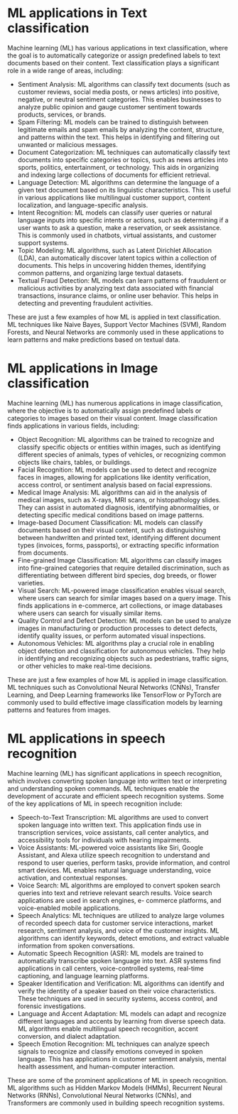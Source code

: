 
# ML applications in Text classification

Machine  learning  (ML)  has  various  applications  in  text  classification,  where  the  goal  is  to automatically categorize or assign predefined labels to text documents based on their content. Text classification plays a significant role in a wide range of areas, including: 

- Sentiment Analysis: ML algorithms can classify text documents (such as customer reviews, social media posts, or news articles) into positive, negative, or neutral sentiment categories. This enables businesses to analyze public opinion and gauge customer sentiment towards products, services, or brands. 
- Spam Filtering: ML models can be trained to distinguish between legitimate emails and spam emails by analyzing the content, structure, and patterns within the text. This helps in identifying and filtering out unwanted or malicious messages. 
- Document Categorization: ML techniques can automatically classify text documents into specific categories or topics, such as news articles into sports, politics, entertainment, or technology.  This  aids  in  organizing  and  indexing  large  collections  of  documents  for efficient retrieval. 
- Language Detection: ML algorithms can determine the language of a given text document based on its linguistic characteristics. This is useful in various applications like multilingual customer support, content localization, and language-specific analysis. 
- Intent Recognition: ML models can classify user queries or natural language inputs into specific intents or actions, such as determining if a user wants to ask a question, make a reservation, or seek assistance. This is commonly used in chatbots, virtual assistants, and customer support systems. 
- Topic  Modeling:  ML  algorithms,  such  as  Latent  Dirichlet  Allocation  (LDA),  can automatically  discover  latent  topics  within  a  collection  of  documents.  This  helps  in uncovering hidden themes, identifying common patterns, and organizing large textual datasets. 
- Textual  Fraud  Detection:  ML  models  can  learn  patterns  of  fraudulent  or  malicious activities by analyzing text data associated with financial transactions, insurance claims, or online user behavior. This helps in detecting and preventing fraudulent activities. 

These are just a few examples of how ML is applied in text classification. ML techniques like Naive  Bayes,  Support  Vector  Machines  (SVM),  Random  Forests,  and  Neural  Networks  are commonly used in these applications to learn patterns and make predictions based on textual data. 

# ML applications in Image classification

Machine learning (ML) has numerous applications in image classification, where the objective is to automatically assign predefined labels or categories to images based on their visual content. Image classification finds applications in various fields, including: 

- Object Recognition: ML algorithms can be  trained to recognize and classify specific objects or entities within images, such as identifying different species of animals, types of vehicles, or recognizing common objects like chairs, tables, or buildings. 
- Facial Recognition: ML models can be used to detect and recognize faces in images, allowing for applications like identity verification, access control, or sentiment analysis based on facial expressions. 
- Medical Image Analysis: ML algorithms can aid in the analysis of medical images, such as X-rays, MRI scans, or histopathology slides. They can assist in automated diagnosis, identifying  abnormalities,  or  detecting  specific  medical  conditions  based  on  image patterns. 
- Image-based Document Classification: ML models can classify documents based on their visual content, such as distinguishing between handwritten and printed text, identifying different document types (invoices, forms, passports), or extracting specific information from documents. 
- Fine-grained Image Classification: ML algorithms can classify images into fine-grained categories that require detailed discrimination, such as differentiating between different bird species, dog breeds, or flower varieties. 
- Visual Search: ML-powered image classification enables visual search, where users can search for similar images based on a query image. This finds applications in e-commerce, art collections, or image databases where users can search for visually similar items. 
- Quality Control and Defect Detection: ML models can be used to analyze images in manufacturing or production processes to detect defects, identify quality issues, or perform automated visual inspections. 
- Autonomous Vehicles: ML algorithms play a crucial role in enabling object detection and classification for autonomous vehicles. They help in identifying and recognizing objects such as pedestrians, traffic signs, or other vehicles to make real-time decisions. 

These are just a few examples of how ML is applied in image classification. ML techniques such as Convolutional Neural Networks (CNNs), Transfer Learning, and Deep Learning frameworks like TensorFlow or PyTorch are commonly used to build effective image classification models by learning patterns and features from images. 

# ML applications in speech recognition

Machine  learning  (ML)  has  significant  applications  in  speech  recognition,  which  involves converting spoken language into written text or interpreting and understanding spoken commands. ML techniques enable the development of accurate and efficient speech recognition systems. Some of the key applications of ML in speech recognition include: 

- Speech-to-Text Transcription: ML algorithms are used to convert spoken language into written text. This application finds use in transcription services, voice assistants, call center analytics, and accessibility tools for individuals with hearing impairments. 
- Voice Assistants: ML-powered voice assistants like Siri, Google Assistant, and Alexa utilize speech recognition to understand and respond to user queries, perform tasks, provide information, and control smart devices. ML enables natural language understanding, voice activation, and contextual responses. 
- Voice Search: ML algorithms are employed to convert spoken search queries into text and retrieve relevant search results. Voice search applications are used in search engines, e- commerce platforms, and voice-enabled mobile applications. 
- Speech Analytics: ML techniques are utilized to analyze large volumes of recorded speech data for customer service interactions, market research, sentiment analysis, and voice of the customer insights. ML algorithms can identify keywords, detect emotions, and extract valuable information from spoken conversations. 
- Automatic Speech Recognition (ASR): ML models are trained to automatically transcribe spoken language into text. ASR systems find applications in call centers, voice-controlled systems, real-time captioning, and language learning platforms. 
- Speaker Identification and Verification: ML algorithms can identify and verify the identity of a speaker based on their voice characteristics. These techniques are used in security systems, access control, and forensic investigations. 
- Language and Accent Adaptation: ML models can adapt and recognize different languages and accents by learning from diverse speech data. ML algorithms enable multilingual speech recognition, accent conversion, and dialect adaptation. 
- Speech Emotion Recognition: ML techniques can analyze speech signals to recognize and classify  emotions  conveyed  in  spoken  language.  This  has  applications  in  customer sentiment analysis, mental health assessment, and human-computer interaction. 

These are some of the prominent applications of ML in speech recognition. ML algorithms such as Hidden Markov Models (HMMs), Recurrent Neural Networks (RNNs), Convolutional Neural Networks (CNNs), and Transformers are commonly used in building speech recognition systems.